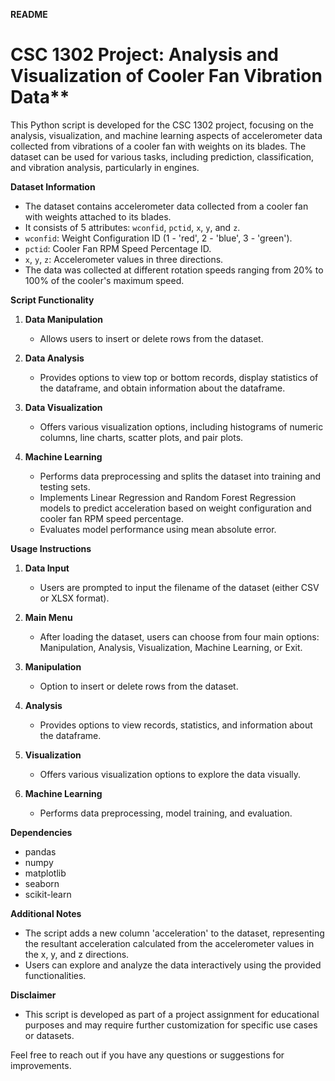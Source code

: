 **README**

# CSC 1302 Project: Analysis and Visualization of Cooler Fan Vibration Data**

This Python script is developed for the CSC 1302 project, focusing on the analysis, visualization, and machine learning aspects of accelerometer data collected from vibrations of a cooler fan with weights on its blades. The dataset can be used for various tasks, including prediction, classification, and vibration analysis, particularly in engines.

**Dataset Information**

- The dataset contains accelerometer data collected from a cooler fan with weights attached to its blades.
- It consists of 5 attributes: `wconfid`, `pctid`, `x`, `y`, and `z`.
- `wconfid`: Weight Configuration ID (1 - 'red', 2 - 'blue', 3 - 'green').
- `pctid`: Cooler Fan RPM Speed Percentage ID.
- `x`, `y`, `z`: Accelerometer values in three directions.
- The data was collected at different rotation speeds ranging from 20% to 100% of the cooler's maximum speed.

**Script Functionality**

1. **Data Manipulation**
   - Allows users to insert or delete rows from the dataset.

2. **Data Analysis**
   - Provides options to view top or bottom records, display statistics of the dataframe, and obtain information about the dataframe.

3. **Data Visualization**
   - Offers various visualization options, including histograms of numeric columns, line charts, scatter plots, and pair plots.

4. **Machine Learning**
   - Performs data preprocessing and splits the dataset into training and testing sets.
   - Implements Linear Regression and Random Forest Regression models to predict acceleration based on weight configuration and cooler fan RPM speed percentage.
   - Evaluates model performance using mean absolute error.

**Usage Instructions**

1. **Data Input**
   - Users are prompted to input the filename of the dataset (either CSV or XLSX format).

2. **Main Menu**
   - After loading the dataset, users can choose from four main options: Manipulation, Analysis, Visualization, Machine Learning, or Exit.

3. **Manipulation**
   - Option to insert or delete rows from the dataset.

4. **Analysis**
   - Provides options to view records, statistics, and information about the dataframe.

5. **Visualization**
   - Offers various visualization options to explore the data visually.

6. **Machine Learning**
   - Performs data preprocessing, model training, and evaluation.

**Dependencies**

- pandas
- numpy
- matplotlib
- seaborn
- scikit-learn

**Additional Notes**

- The script adds a new column 'acceleration' to the dataset, representing the resultant acceleration calculated from the accelerometer values in the x, y, and z directions.
- Users can explore and analyze the data interactively using the provided functionalities.

**Disclaimer**

- This script is developed as part of a project assignment for educational purposes and may require further customization for specific use cases or datasets.

Feel free to reach out if you have any questions or suggestions for improvements.
